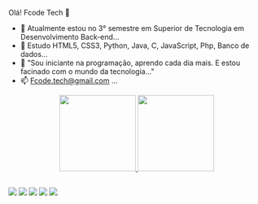 Olá! Fcode Tech 👋


- 🔭 Atualmente estou no 3° semestre em 
Superior de Tecnologia em Desenvolvimento Back-end...
- 🌱 Estudo HTML5, CSS3, Python, Java, C, JavaScript, Php, Banco de dados...
- 💬 "Sou iniciante na programação, aprendo cada dia mais. E estou facinado com o mundo da tecnologia..."
- 📫 Fcode.tech@gmail.com ...
 


<div align="center">
  <a href="https://github.com/fcode.tech">
  <img height="150em" src="https://github-readme-stats.vercel.app/api?username=fcodetech&show_icons=true&theme=dracula&include_all_commits=true&count_private=true"/>
  <img height="150em" src="https://github-readme-stats.vercel.app/api/top-langs/?username=fcodetech&layout=compact&langs_count=7&theme=dracula"/>
</div>

  ##
 
<div>
  <a href=" " target="_blank"><img src="https://img.shields.io/badge/YouTube-FF0000? style=for-the-badge&logo=youtube&logoColor=white" target="_blank"></a>
  <a href=" " target="_blank"><img src="https://img.shields.io/badge/-Instagram-%23E4405F?style=for-the- badge&logo=instagram&logoColor=white" target="_blank"></a>
 	<a href=" " target="_blank"><img src="https://img.shields.io/badge/Twitch-9146FF?style=for-the- badge&logo=twitch&logoColor=white" target="_blank"></a>
<a href=" " target="_blank"><img src="https://img.shields.io/badge/Discord-7289DA?style=for-the-badge&logo= discord&logoColor=white" target="_blank"></a>
  <a href = "mailto:fcode.tech@gmail.com"><img src="https://img.shields.io/badge/-Gmail-%23333?style=for-the-badge&logo=gmail&logoColor=white" alvo ="_blank"></a>
 
 <!-- ![ Animação de cobra ](https://github.com/rafaballerini/rafaballerini/blob/output/github-contribution-grid-snake.svg) -->
 
</div>
